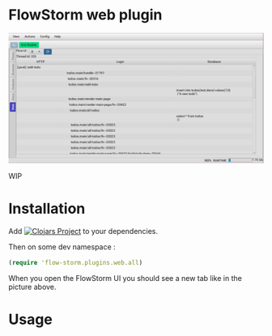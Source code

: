 # FlowStorm web plugin

![demo](./images/plugin_demo.png)

WIP

# Installation

Add [![Clojars Project](https://img.shields.io/clojars/v/com.github.flow-storm/flow-storm-web-plugin.svg)](https://clojars.org/com.github.flow-storm/flow-storm-web-plugin) 
to your dependencies.

Then on some dev namespace :

```clojure
(require 'flow-storm.plugins.web.all)
```

When you open the FlowStorm UI you should see a new tab like in the picture above.

# Usage

